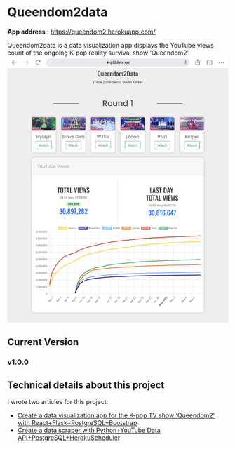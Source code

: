 # Queendom2data

**App address** : https://queendom2.herokuapp.com/

Queendom2data is a data visualization app displays the YouTube views count of the ongoing K-pop reality survival show ‘Queendom2’. 
![Screenshot](/img/intro.jpg)

## Current Version
### v1.0.0

## Technical details about this project
I wrote two articles for this project:
* [Create a data visualization app for the K-pop TV show ‘Queendom2’ with React+Flask+PostgreSQL+Bootstrap](https://medium.com/@effylh/create-a-data-visualization-web-page-with-react-flask-postgresql-bootstrap-4ec4f080309e)
* [Create a data scraper with Python+YouTube Data API+PostgreSQL+HerokuScheduler](https://medium.com/@effylh/create-a-data-scraper-for-the-ongoing-k-pop-tv-program-queendom2-with-python-youtube-data-d74103a3d074)
